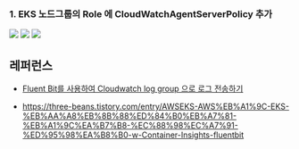 


### 1. EKS 노드그룹의 Role 에 CloudWatchAgentServerPolicy 추가 ###
![](https://github.com/gnosia93/eks-on-aws/blob/main/images/nodegroup-node-iam.png)
![](https://github.com/gnosia93/eks-on-aws/blob/main/images/nodegroup-node-iam-role.png)
![](https://github.com/gnosia93/eks-on-aws/blob/main/images/nodegroup-node-iam-role-cloudwatch.png)



## 레퍼런스 ##

* [Fluent Bit를 사용하여 Cloudwatch log group 으로 로그 전송하기](https://wlsdn3004.tistory.com/40)
  
* https://three-beans.tistory.com/entry/AWSEKS-AWS%EB%A1%9C-EKS-%EB%AA%A8%EB%8B%88%ED%84%B0%EB%A7%81-%EB%A1%9C%EA%B7%B8-%EC%88%98%EC%A7%91-%ED%95%98%EA%B8%B0-w-Container-Insights-fluentbit

  
